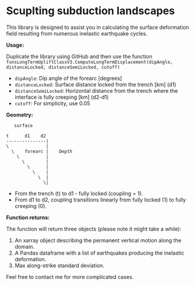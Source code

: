 # Scuplting subduction landscapes

This library is designed to assist you in calculating the surface deformation field resulting from numerous inelastic earthquake cycles.

**Usage:**

Duplicate the library using GitHub and then use the function `funsLongTermUpliftClassV3.ComputeLongTermDisplacement(dipAngle, distanceLocked, distanceSemiLocked, cutoff)`

- `dipAngle`: Dip angle of the forearc [degrees]
- `distanceLocked`: Surface distance locked from the trench [km] (d1)
- `distanceSemiLocked`: Horizontal distance from the trench where the interface is fully creeping [km] (d2-d1)
- `cutoff`: For simplicity, use 0.05

**Geometry:**
```
   surface

t      d1    d2
---------------|
\              |
  \    forearc |    Depth
    \          |
      \        |
        \      |
          \    |
            \  |
              \|

```           
                  
- From the trench (t) to d1 - fully locked (coupling = 1).
- From d1 to d2, coupling transitions linearly from fully locked (1) to fully creeping (0).

**Function returns:**

The function will return three objects (please note it might take a while):

1. An xarray object describing the permanent vertical motion along the domain.
2. A Pandas dataframe with a list of earthquakes producing the inelastic deformation. 
3. Max along-strike standard deviation.

Feel free to contact me for more complicated cases.
